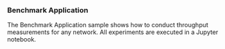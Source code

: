 ### Benchmark Application

The Benchmark Application sample shows how to conduct throughput measurements for any network. All experiments are executed in a Jupyter notebook.

